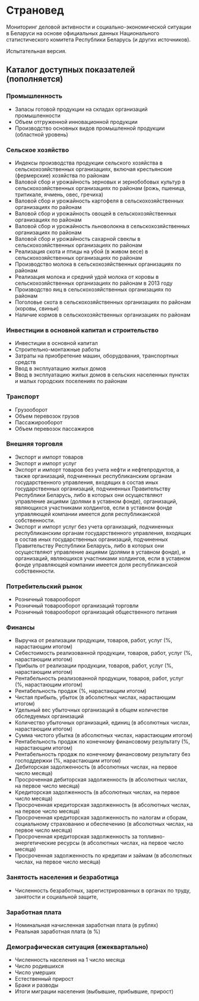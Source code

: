 # Страновед

Мониторинг деловой активности и социально-экономической ситуации в Беларуси на основе официальных данных Национального статистического комитета Республики Беларусь (и других источников).

Испытательная версия.

## Каталог доступных показателей (пополняется)

### Промышленность

- Запасы готовой продукции на складах организаций промышленности
- Объем отгруженной инновационной продукции
- Производство основных видов промышленной продукции (областной уровень)

### Сельское хозяйство

- Индексы производства продукции сельского хозяйства
в сельскохозяйственных организациях, включая крестьянские
(фермерские) хозяйства по районам
- Валовой сбор и урожайность зерновых и зернобобовых
культур в сельскохозяйственных организациях по районам (рожь, пшеница,
тритикале, ячмень, овес, гречиха)
- Валовой сбор и урожайность картофеля
в сельскохозяйственных организациях по районам
- Валовой сбор и урожайность овощей
в сельскохозяйственных организациях по районам
- Валовой сбор и урожайность льноволокна
в сельскохозяйственных организациях по районам
- Валовой сбор и урожайность сахарной свеклы
в сельскохозяйственных организациях по районам
- Реализация скота и птицы на убой (в живом весе)
в сельскохозяйственных организациях по районам
- Производство молока в сельскохозяйственных
организациях по районам
- Реализация молока и средний удой молока от коровы
в сельскохозяйственных организациях
по районам в 2013 году
- Производство яиц в сельскохозяйственных
организациях по районам
- Поголовье скота в сельскохозяйственных
организациях по районам (коровы, свиньи)
- Наличие кормов в сельскохозяйственных
организациях по районам

### Инвестиции в основной капитал и строительство

- Инвестиции в основной капитал 
- Строительно-монтажные работы
- Затраты на приобретение машин, оборудования,
транспортных средств 
- Ввод в эксплуатацию жилых домов
- Ввод в эксплуатацию жилых домов в сельских населенных пунктах 
и малых городских поселениях по районам

### Транспорт

- Грузооборот
- Объем перевозок грузов
- Пассажирооборот
- Объем перевозок пассажиров

### Внешняя торговля

- Экспорт и импорт товаров
- Экспорт и импорт услуг
- Экспорт и импорт товаров без учета нефти и нефтепродуктов, а также организаций, подчиненных республиканским органам государственного управления, входящих в состав иных государственных организаций, подчиненных Правительству Республики Беларусь, либо в которых они осуществляют управление акциями (долями в уставном фонде), организаций, являющихся участниками холдингов, если в уставном фонде управляющей компании имеется доля республиканской собственности.  
- Экспорт и импорт услуг без учета организаций, подчиненных республиканским органам государственного управления, входящих в состав иных государственных организаций, подчиненных Правительству Республики Беларусь, либо в которых они осуществляют управление акциями (долями в уставном фонде), и организаций, являющихся участниками холдингов, если в уставном фонде управляющей компании имеется доля республиканской собственности.


### Потребительский рынок

- Розничный товарооборот 
- Розничный товарооборот организаций торговли
- Розничный товарооборот организаций общественного питания


### Финансы

- Выручка от реализации продукции, товаров, работ, услуг (%, нарастающим итогом)
- Себестоимость реализованной продукции, товаров, работ, услуг (%, нарастающим итогом)
- Прибыль от реализации продукции, товаров, работ, услуг (%, нарастающим итогом)
- Рентабельность реализованной продукции, товаров, работ, услуг (%, нарастающим итогом)
- Рентабельность продаж (%, нарастающим итогом)
- Чистая прибыль, убыток (в абсолютных числах, нарастающим итогом)
- Удельный вес убыточных организаций в общем количестве обследуемых организаций
- Количество убыточных организаций, единиц (в абсолютных числах, нарастающим итогом)
- Сумма чистого убытка (в абсолютных числах, нарастающим итогом)
- Рентабельность продаж по конечному финансовому результату (%, нарастающим итогом)
- Рентабельность продаж по конечному финансовому результату без господдержки (%, нарастающим итогом)
- Дебиторская задолженность (в абсолютных числах, на первое число месяца)
- Просроченная дебиторская задолженность (в абсолютных числах, на первое число месяца)
- Кредиторская задолженность (в абсолютных числах, на первое число месяца)
- Просроченная кредиторская задолженность (в абсолютных числах, на первое число месяца)
- Просроченная кредиторская задолженность по налогам и сборам, социальному страхованию и обеспечению (в абсолютных числах, на первое число месяца)
- Просроченная кредиторская задолженность за топливно-энергетические ресурсы (в абсолютных числах, на первое число месяца)
- Просроченная задолженность по кредитам и займам (в абсолютных числах, на первое число месяца)

### Занятость населения и безработица

- Численность безработных, зарегистрированных в органах по труду,
занятости и социальной защите, 

### Заработная плата

- Номинальная начисленная заработная плата (в рублях)
- Реальная заработная плата (в %)

### Демографическая ситуация (ежеквартально)

- Численность населения на 1 число месяца
- Число родившихся
- Число умерших
- Естественный прирост
- Браки и разводы
- Итоги миграции населения (выбывшие, прибывшие, прирост) 

